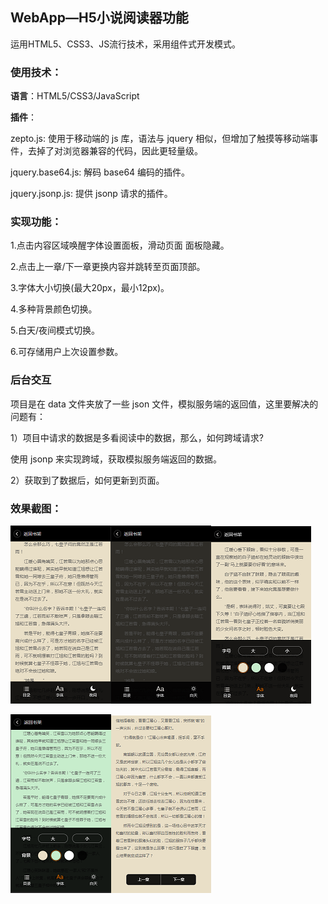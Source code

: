 ## WebApp—H5小说阅读器功能

运用HTML5、CSS3、JS流行技术，采用组件式开发模式。

### 使用技术：

**语言**：HTML5/CSS3/JavaScript

**插件**：

zepto.js: 使用于移动端的 js 库，语法与 jquery 相似，但增加了触摸等移动端事件，去掉了对浏览器兼容的代码，因此更轻量级。

jquery.base64.js: 解码 base64 编码的插件。

jquery.jsonp.js: 提供 jsonp 请求的插件。

### 实现功能：

1.点击内容区域唤醒字体设置面板，滑动页面 面板隐藏。

2.点击上一章/下一章更换内容并跳转至页面顶部。

3.字体大小切换(最大20px，最小12px)。

4.多种背景颜色切换。

5.白天/夜间模式切换。

6.可存储用户上次设置参数。

### 后台交互

项目是在 data 文件夹放了一些 json 文件，模拟服务端的返回值，这里要解决的问题有：

1）项目中请求的数据是多看阅读中的数据，那么，如何跨域请求?

使用 jsonp 来实现跨域，获取模拟服务端返回的数据。　

2）获取到了数据后，如何更新到页面。

### 效果截图：

![](./imgs/nav-bar.png)![](./imgs/night.png)![](./imgs/pannel.png)

![](./imgs/bg.png)![](./imgs/chapter.png)
